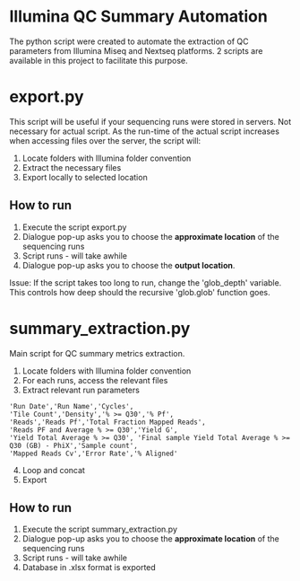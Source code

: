 # Illumina QC Summary Automation
The python script were created to automate the extraction of QC parameters from Illumina Miseq and Nextseq platforms. 2 scripts are available in this project to facilitate this purpose.

# export.py
This script will be useful if your sequencing runs were stored in servers. Not necessary for actual script.
As the run-time of the actual script increases when accessing files over the server, the script will:
1) Locate folders with Illumina folder convention
2) Extract the necessary files
3) Export locally to selected location

## How to run
1) Execute the script export.py
2) Dialogue pop-up asks you to choose the **approximate location** of the sequencing runs
3) Script runs - will take awhile
4) Dialogue pop-up asks you to choose the **output location**.

Issue: If the script takes too long to run, change the 'glob_depth' variable. This controls how deep should the recursive 'glob.glob' function goes.

# summary_extraction.py
Main script for QC summary metrics extraction.
1) Locate folders with Illumina folder convention
2) For each runs, access the relevant files
3) Extract relevant run parameters

```
'Run Date','Run Name','Cycles',
'Tile Count','Density','% >= Q30','% Pf',
'Reads','Reads Pf','Total Fraction Mapped Reads',
'Reads PF and Average % >= Q30','Yield G',
'Yield Total Average % >= Q30', 'Final sample Yield Total Average % >= Q30 (GB) - PhiX','Sample count',
'Mapped Reads Cv','Error Rate','% Aligned'
```

4) Loop and concat
5) Export

## How to run
1) Execute the script summary_extraction.py
2) Dialogue pop-up asks you to choose the **approximate location** of the sequencing runs
3) Script runs - will take awhile
4) Database in .xlsx format is exported
